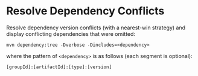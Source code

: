 # Resolve Dependency Conflicts

Resolve dependency version conflicts (with a nearest-win strategy) and display conflicting dependencies that were omitted:

```console
mvn dependency:tree -Dverbose -Dincludes=<dependency>
```

where the pattern of `<dependency>` is as follows (each segment is optional):

```
[groupId]:[artifactId]:[type]:[version]
```
